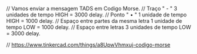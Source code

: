 // Vamos enviar a mensagem TADS em Codigo Morse.
// Traço " - " 3 unidades de tempo HIGH = 3000 delay.
// Ponto " • " 1 unidade de tempo HIGH = 1000 delay.
// Espaço entre partes da mesma letra 1 unidade de tempo LOW = 1000 delay.
// Espaço entre letras 3 unidades de tempo LOW = 3000 delay.

// https://www.tinkercad.com/things/a8UpwVhmxuj-codigo-morse
